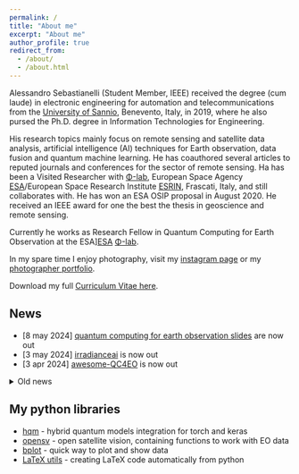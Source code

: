 ```yaml
---
permalink: /
title: "About me"
excerpt: "About me"
author_profile: true
redirect_from: 
  - /about/
  - /about.html
---
```


Alessandro Sebastianelli (Student Member, IEEE) received the degree (cum laude) in electronic engineering for automation and telecommunications from the [University of Sannio][sannio], Benevento, Italy, in 2019, where he also pursed the Ph.D. degree in Information Technologies for Engineering. 

His research topics mainly focus on remote sensing and satellite data analysis, artificial intelligence (AI) techniques for Earth observation, data fusion and quantum machine learning. He has coauthored several articles to reputed journals and conferences for the sector of remote sensing. Ha has been a Visited Researcher with [Φ-lab][Φ-lab], European Space Agency [ESA][ESA]/European Space Research Institute [ESRIN](ESRIN), Frascati, Italy, and still collaborates with. He has won an ESA OSIP proposal in August 2020. He received an IEEE award for one the best the thesis in geoscience and remote sensing.

Currently he works as Research Fellow in Quantum Computing for Earth Observation at the  ESA][ESA] [Φ-lab][Φ-lab].

In my spare time I enjoy photography, visit my [instagram page][insta] or my [photographer portfolio][photo].

Download my full [Curriculum Vitae here](/images/cv_asebastianelli.pdf).

## News 

- [8 may 2024] [quantum computing for earth observation slides][qc4eo-slides] are now out
- [3 may 2024] [irradianceai][irrai] is now out
- [3 apr 2024] [awesome-QC4EO][aqc4eo] is now out

<details>
  <summary>Old news</summary>
  * [22 aug 2023] <a href="https://github.com/alessandrosebastianelli/QML4EO-tutorial" target="_blank">tutorial on hybrid quantum classifier</a> is now out
  <br>
  * [2 sep 2022] <a href="https://github.com/alessandrosebastianelli/AI4EO" target="_blank" >artificial intelligence for earth observation (mini-course)</a> is now out
</details>

## My python libraries

- [hqm](https://alessandrosebastianelli.github.io/hybrid_quantum_models/hqm.html) - hybrid quantum models integration for torch and keras
- [opensv](https://alessandrosebastianelli.github.io/opensv/pyosv.html) - open satellite vision, containing functions to work with EO data
- [bplot](https://alessandrosebastianelli.github.io/bplot/bplot.html) - quick way to plot and show data
- [LaTeX utils](https://alessandrosebastianelli.github.io/latex-utils/pytexutils.html) - creating LaTeX code automatically from python

[sannio]: https://www.unisannio.it/
[ESA]: http://www.esa.int/
[ESRIN]: http://www.esa.int/About_Us/ESRIN/
[Φ-lab]: https://philab.phi.esa.int/
[photo]: https://alessandrosebastianelli.github.io/photography/index.html
[insta]: https://www.instagram.com/a.sebastianelli_photographer/
[aqc4eo]: https://alessandrosebastianelli.github.io/awesome-QC4EO
[qc4eo-slides]: https://alessandrosebastianelli.github.io/qc4eo-slides/#/overview
[irrai]: https://irradianceai.github.io/